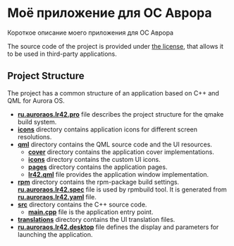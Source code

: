 # Моё приложение для ОС Аврора

Короткое описание моего приложения для ОС Аврора

The source code of the project is provided under
[the license](LICENSE.BSD-3-CLAUSE.md),
that allows it to be used in third-party applications.

## Project Structure

The project has a common structure
of an application based on C++ and QML for Aurora OS.

* **[ru.auroraos.lr42.pro](ru.auroraos.lr42.pro)** file
  describes the project structure for the qmake build system.
* **[icons](icons)** directory contains application icons for different screen resolutions.
* **[qml](qml)** directory contains the QML source code and the UI resources.
  * **[cover](qml/cover)** directory contains the application cover implementations.
  * **[icons](qml/icons)** directory contains the custom UI icons.
  * **[pages](qml/pages)** directory contains the application pages.
  * **[lr42.qml](qml/lr42.qml)** file
    provides the application window implementation.
* **[rpm](rpm)** directory contains the rpm-package build settings.
  **[ru.auroraos.lr42.spec](rpm/ru.auroraos.lr42.spec)** file is used by rpmbuild tool.
  It is generated from **[ru.auroraos.lr42.yaml](rpm/ru.auroraos.lr42.yaml)** file.
* **[src](src)** directory contains the C++ source code.
  * **[main.cpp](src/main.cpp)** file is the application entry point.
* **[translations](translations)** directory contains the UI translation files.
* **[ru.auroraos.lr42.desktop](ru.auroraos.lr42.desktop)** file
  defines the display and parameters for launching the application.